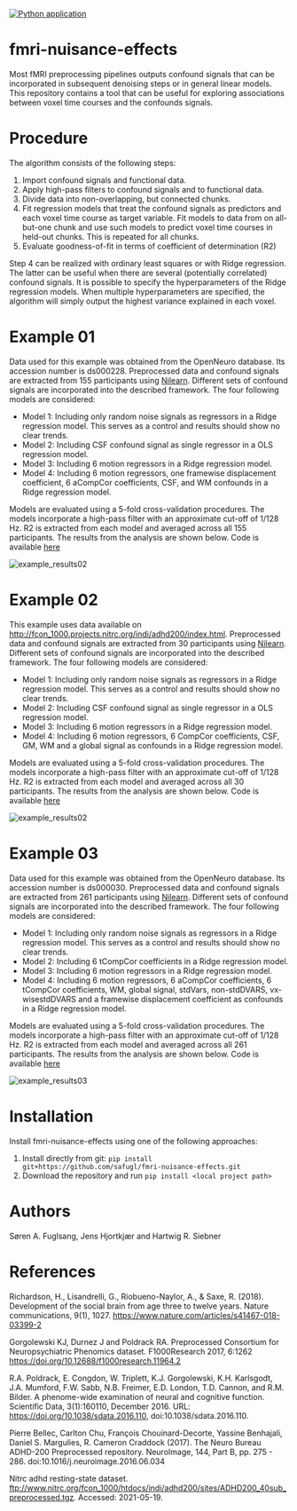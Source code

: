 [![Python application](https://github.com/safugl/fmri-nuisance-effects/actions/workflows/python-app.yml/badge.svg)](https://github.com/safugl/fmri-nuisance-effects/actions/workflows/python-app.yml)

# fmri-nuisance-effects
Most fMRI preprocessing pipelines outputs confound signals 
that can be incorporated in subsequent denoising steps or in general linear
models. This repository contains a tool that can be useful for exploring associations between voxel time courses and the confounds signals.

#  Procedure
The algorithm consists of the following steps:

1. Import confound signals and functional data.
2. Apply high-pass filters to confound signals and to functional data.
3. Divide data into non-overlapping, but connected chunks.
4. Fit regression models that treat the confound signals as predictors and each voxel time course as target variable. Fit models to data from on all-but-one chunk and use such models to predict voxel time courses in held-out chunks. This is repeated for all chunks.
5. Evaluate goodness-of-fit in terms of coefficient of determination (R2)

Step 4 can be realized with ordinary least squares or with Ridge regression. The latter can be useful when there are several (potentially correlated) confound signals. It is possible to specify the hyperparameters of the Ridge regression models. When multiple hyperparameters are specified, the algorithm will simply output the highest variance explained in each voxel. 


# Example 01
Data used for this example was obtained from the OpenNeuro database. Its accession number is ds000228.
Preprocessed data and confound signals are extracted from 155 participants using [Nilearn](https://nilearn.github.io/stable/modules/generated/nilearn.datasets.fetch_development_fmri.html). Different sets of 
confound signals are incorporated into the described framework. The four following models are considered:

* Model 1: Including only random noise signals as regressors in a Ridge regression model. This serves as a control and results should show no clear trends.
* Model 2: Including CSF confound signal as single regressor in a OLS regression model.
* Model 3: Including 6 motion regressors in a Ridge regression model.
* Model 4: Including 6 motion regressors, one framewise displacement coefficient, 6 aCompCor coefficients, CSF, and WM confounds in a Ridge regression model.

Models are evaluated using a 5-fold cross-validation procedures. The models incorporate a high-pass filter
with an approximate cut-off of 1/128 Hz. R2 is extracted from each model and averaged across all 155 participants. The results from the analysis are shown below. Code is available [here](./examples/example01.py)

<img title="example01" alt="example_results02" src="./examples/example01.png">

# Example 02
This example uses data available on http://fcon_1000.projects.nitrc.org/indi/adhd200/index.html.
Preprocessed data and confound signals are extracted from 30 participants using [Nilearn](https://nilearn.github.io/dev/modules/generated/nilearn.datasets.fetch_adhd.html). Different sets of confound signals are incorporated into the described framework. The four following models are considered:

* Model 1: Including only random noise signals as regressors in a Ridge regression model. This serves as a control and results should show no clear trends.
* Model 2: Including CSF confound signal as single regressor in a OLS regression model.
* Model 3: Including 6 motion regressors in a Ridge regression model.
* Model 4: Including 6 motion regressors, 6 CompCor coefficients, CSF, GM, WM and a global signal as confounds in a Ridge regression model.

Models are evaluated using a 5-fold cross-validation procedures. The models incorporate a high-pass filter
with an approximate cut-off of 1/128 Hz. R2 is extracted from each model and averaged across all 30 participants. The results from the analysis are shown below. Code is available [here](./examples/example02.py)

<img title="example02" alt="example_results02" src="./examples/example02.png">

# Example 03
Data used for this example was obtained from the OpenNeuro database. Its accession number is ds000030. Preprocessed data and confound signals are extracted from 261 participants using [Nilearn](https://nilearn.github.io/dev/modules/generated/nilearn.datasets.fetch_ds000030_urls.html#nilearn.datasets.fetch_ds000030_urls). Different sets of confound signals are incorporated into the described framework. The four following models are considered:

* Model 1: Including only random noise signals as regressors in a Ridge regression model. This serves as a control and results should show no clear trends.
* Model 2: Including 6 tCompCor coefficients in a Ridge regression model.
* Model 3: Including 6 motion regressors in a Ridge regression model.
* Model 4: Including 6 motion regressors, 6 aCompCor coefficients, 6 tCompCor coefficients, WM, global signal, stdVars, non-stdDVARS, vx-wisestdDVARS and a framewise displacement coefficient as confounds in a Ridge regression model.

Models are evaluated using a 5-fold cross-validation procedures. The models incorporate a high-pass filter
with an approximate cut-off of 1/128 Hz. R2 is extracted from each model and averaged across all 261 participants. The results from the analysis are shown below. Code is available [here](./examples/example03.py)

<img title="example03" alt="example_results03" src="./examples/example03.png">

# Installation
Install fmri-nuisance-effects using one of the following approaches:

1. Install directly from git: `pip install git+https://github.com/safugl/fmri-nuisance-effects.git`
2. Download the repository and run `pip install <local project path>`

# Authors
Søren A. Fuglsang, Jens Hjortkjær and Hartwig R. Siebner

# References
Richardson, H., Lisandrelli, G., Riobueno-Naylor, A., & Saxe, R. (2018). Development of the social brain from age three to twelve years. Nature communications, 9(1), 1027. https://www.nature.com/articles/s41467-018-03399-2

Gorgolewski KJ, Durnez J and Poldrack RA. Preprocessed Consortium for Neuropsychiatric Phenomics dataset. F1000Research 2017, 6:1262
https://doi.org/10.12688/f1000research.11964.2

R.A. Poldrack, E. Congdon, W. Triplett, K.J. Gorgolewski, K.H. Karlsgodt, J.A. Mumford, F.W. Sabb, N.B. Freimer, E.D. London, T.D. Cannon, and R.M. Bilder. A phenome-wide examination of neural and cognitive function. Scientific Data, 3(1):160110, December 2016. URL: https://doi.org/10.1038/sdata.2016.110, doi:10.1038/sdata.2016.110.

Pierre Bellec, Carlton Chu, François Chouinard-Decorte, Yassine Benhajali, Daniel S. Margulies, R. Cameron Craddock (2017). The Neuro Bureau ADHD-200 Preprocessed repository. NeuroImage, 144, Part B, pp. 275 - 286. doi:10.1016/j.neuroimage.2016.06.034

Nitrc adhd resting-state dataset. ftp://www.nitrc.org/fcon_1000/htdocs/indi/adhd200/sites/ADHD200_40sub_preprocessed.tgz. Accessed: 2021-05-19.